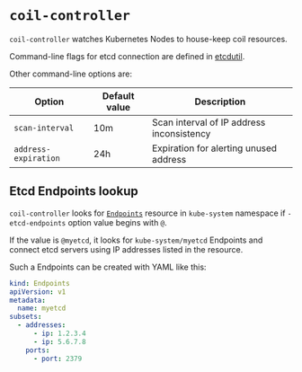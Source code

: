 `coil-controller`
=================

`coil-controller` watches Kubernetes Nodes to house-keep coil resources.

Command-line flags for etcd connection are defined in [etcdutil][].

Other command-line options are:

| Option               | Default value | Description                               |
| ------               | ------------- | -----------                               |
| `scan-interval`      | 10m           | Scan interval of IP address inconsistency |
| `address-expiration` | 24h           | Expiration for alerting unused address    |

Etcd Endpoints lookup
---------------------

`coil-controller` looks for [`Endpoints`][Endpoints] resource in `kube-system` namespace
if `-etcd-endpoints` option value begins with `@`.

If the value is `@myetcd`, it looks for `kube-system/myetcd` Endpoints and
connect etcd servers using IP addresses listed in the resource.

Such a Endpoints can be created with YAML like this:
```yaml
kind: Endpoints
apiVersion: v1
metadata:
  name: myetcd
subsets:
  - addresses:
      - ip: 1.2.3.4
      - ip: 5.6.7.8
    ports:
      - port: 2379
```

[etcdutil]: https://github.com/cybozu-go/etcdutil
[Endpoints]: https://kubernetes.io/docs/concepts/services-networking/service/#services-without-selectors
